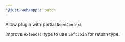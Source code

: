 ```yaml
---
"@just-web/app": patch
---
```


Allow plugin with partial `NeedContext`

Improve `extend()` type to use `LeftJoin` for return type.

